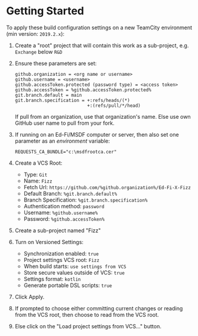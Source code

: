 # Getting Started

To apply these build configuration settings on a new TeamCity environment (min
version: `2019.2.x`):

1. Create a "root" project that will contain this work as a sub-project, e.g.
   `Exchange` below `R&D`
1. Ensure these parameters are set:

    ```none
    github.organization = <org name or username>
    github.username = <username>
    github.accessToken.protected (password type) = <access token>
    github.accessToken = %github.accessToken.protected%
    git.branch.default = main
    git.branch.specification = +:refs/heads/(*)
                               +:(refs/pull/*/head)
    ```

    If pull from an organization, use that organization's name. Else use own
    GitHub user name to pull from your fork.

1. If running on an Ed-Fi/MSDF computer or server, then also set one parameter
   as an *environment* variable:

    ```none
    REQUESTS_CA_BUNDLE="c:\msdfrootca.cer"
    ```

1. Create a VCS Root:
    * Type: `Git`
    * Name: `Fizz`
    * Fetch Url: `https://github.com/%github.organization%/Ed-Fi-X-Fizz`
    * Default Branch: `%git.branch.default%`
    * Branch Specification: `%git.branch.specification%`
    * Authentication method: `password`
    * Username: `%github.username%`
    * Password: `%github.accessToken%`
1. Create a sub-project named "Fizz"
1. Turn on Versioned Settings:
    * Synchronization enabled: `true`
    * Project settings VCS root: `Fizz`
    * When build starts: `use settings from VCS`
    * Store secure values outside of VCS: `true`
    * Settings format: `kotlin`
    * Generate portable DSL scripts: `true`
1. Click Apply.
1. If prompted to choose either committing current changes or reading from the
   VCS root, then choose to read from the VCS root.
1. Else click on the "Load project settings from VCS..." button.
